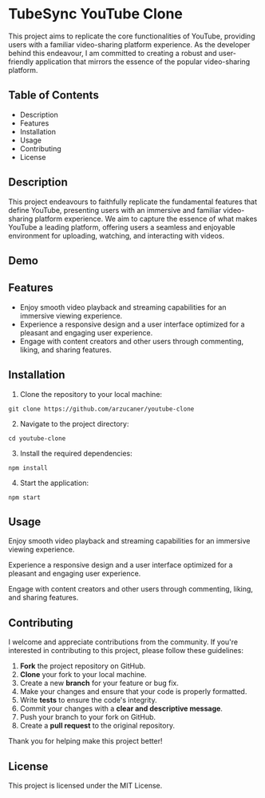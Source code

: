 # TubeSync YouTube Clone

This project aims to replicate the core functionalities of YouTube, providing users with a familiar video-sharing platform experience. As the developer behind this endeavour, I am committed to creating a robust and user-friendly application that mirrors the essence of the popular video-sharing platform.

## Table of Contents

* Description
* Features
* Installation
* Usage
* Contributing
* License

## Description

This project endeavours to faithfully replicate the fundamental features that define YouTube, presenting users with an immersive and familiar video-sharing platform experience. We aim to capture the essence of what makes YouTube a leading platform, offering users a seamless and enjoyable environment for uploading, watching, and interacting with videos.

## Demo

## Features

* Enjoy smooth video playback and streaming capabilities for an immersive viewing experience.
* Experience a responsive design and a user interface optimized for a pleasant and engaging user experience.
* Engage with content creators and other users through commenting, liking, and sharing features.

## Installation

1) Clone the repository to your local machine:

```
git clone https://github.com/arzucaner/youtube-clone
```

2. Navigate to the project directory:

```
cd youtube-clone
```

3. Install the required dependencies:

```
npm install
```

4. Start the application:

```
npm start
```

## Usage

Enjoy smooth video playback and streaming capabilities for an immersive viewing experience.

Experience a responsive design and a user interface optimized for a pleasant and engaging user experience.

Engage with content creators and other users through commenting, liking, and sharing features.


## Contributing

I welcome and appreciate contributions from the community. If you're interested in contributing to this project, please follow these guidelines:

1. **Fork** the project repository on GitHub.
2. **Clone** your fork to your local machine.
3. Create a new **branch** for your feature or bug fix.
4. Make your changes and ensure that your code is properly formatted.
5. Write **tests** to ensure the code's integrity.
6. Commit your changes with a  **clear and descriptive message**.
7. Push your branch to your fork on GitHub.
8. Create a **pull request** to the original repository.

Thank you for helping make this project better!

## License

This project is licensed under the MIT License.
